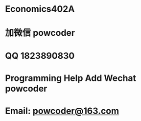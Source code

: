 # Economics402A
# 加微信 powcoder

# QQ 1823890830

# Programming Help Add Wechat powcoder

# Email: powcoder@163.com

